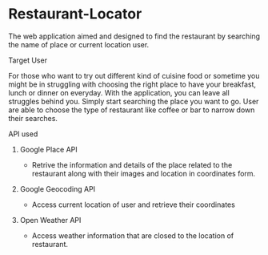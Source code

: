 # Restaurant-Locator

The web application aimed and designed to find the restaurant by searching the name of place or current location user.

Target User

For those who want to try out different kind of cuisine food or sometime you might be in struggling with choosing the right place to have 
your breakfast, lunch or dinner on everyday. With the application, you can leave all struggles behind you. Simply start searching the place 
you want to go. User are able to choose the type of restaurant like coffee or bar to narrow down their searches.


API used


1. Google Place API
   - Retrive the information and details of the place related to the restaurant along with their images and location in coordinates form.
   
2. Google Geocoding API
    - Access current location of user and retrieve their coordinates
    
3. Open Weather API
    - Access weather information that are closed to the location of restaurant.
    


 
